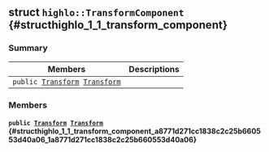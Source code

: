 ## struct `highlo::TransformComponent` {#structhighlo_1_1_transform_component}

### Summary

 Members                        | Descriptions                                
--------------------------------|---------------------------------------------
`public `[`Transform`](docs-api/api-highlo--Transform.md#classhighlo_1_1_transform)` `[`Transform`](#structhighlo_1_1_transform_component_a8771d271cc1838c2c25b660553d40a06_1a8771d271cc1838c2c25b660553d40a06) | 

### Members

#### `public `[`Transform`](docs-api/api-highlo--Transform.md#classhighlo_1_1_transform)` `[`Transform`](#structhighlo_1_1_transform_component_a8771d271cc1838c2c25b660553d40a06_1a8771d271cc1838c2c25b660553d40a06) {#structhighlo_1_1_transform_component_a8771d271cc1838c2c25b660553d40a06_1a8771d271cc1838c2c25b660553d40a06}

